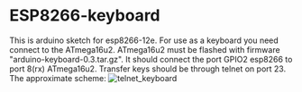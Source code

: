 # ESP8266-keyboard
This is arduino sketch for esp8266-12e. For use as a keyboard you need connect to the ATmega16u2.
ATmega16u2 must be flashed with firmware "arduino-keyboard-0.3.tar.gz".
It should connect the port GPIO2 esp8266 to port 8(rx) ATmega16u2.
Transfer keys should be through telnet on port 23.
The approximate scheme:
![telnet_keyboard](https://user-images.githubusercontent.com/31064571/29454878-8f7dada2-8417-11e7-94ff-36ea49084db2.JPG)

